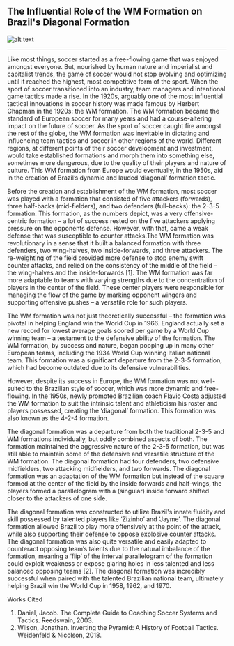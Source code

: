 ## The Influential Role of the WM Formation on Brazil's Diagonal Formation

![alt text](https://github.com/mattyshen/mattyshen.github.io/blob/main/diagonal.png?raw=true)

---

Like most things, soccer started as a free-flowing game that was enjoyed amongst everyone. But, nourished by human nature and imperialist and capitalist trends, the game of soccer would not stop evolving and optimizing until it reached the highest, most competitive form of the sport. When the sport of soccer transitioned into an industry, team managers and intentional game tactics made a rise. In the 1920s, arguably one of the most influential tactical innovations in soccer history was made famous by Herbert Chapman in the 1920s: the WM formation. The WM formation became the standard of European soccer for many years and had a course-altering impact on the future of soccer. As the sport of soccer caught fire amongst the rest of the globe, the WM formation was inevitable in dictating and influencing team tactics and soccer in other regions of the world. Different regions, at different points of their soccer development and investment, would take established formations and morph them into something else, sometimes more dangerous, due to the quality of their players and nature of culture. This WM formation from Europe would eventually, in the 1950s, aid in the creation of Brazil’s dynamic and lauded ‘diagonal’ formation tactic.

Before the creation and establishment of the WM formation, most soccer was played with a formation that consisted of five attackers (forwards), three half-backs (mid-fielders), and two defenders (full-backs): the 2-3-5 formation. This formation, as the numbers depict, was a very offensive-centric formation – a lot of success rested on the five attackers applying pressure on the opponents defense. However, with that, came a weak defense that was susceptible to counter attacks.The WM formation was revolutionary in a sense that it built a balanced formation with three defenders, two wing-halves, two inside-forwards, and three attackers. The re-weighting of the field provided more defense to stop enemy swift counter attacks, and relied on the consistency of the middle of the field – the wing-halves and the inside-forwards [1]. The WM formation was far more adaptable to teams with varying strengths due to the concentration of players in the center of the field. These center players were responsible for managing the flow of the game by marking opponent wingers and supporting offensive pushes – a versatile role for such players.

The WM formation was not just theoretically successful – the formation was pivotal in helping England win the World Cup in 1966. England actually set a new record for lowest average goals scored per game by a World Cup winning team – a testament to the defensive ability of the formation. The WM formation, by success and nature, began popping up in many other European teams, including the 1934 World Cup winning Italian national team. This formation was a significant departure from the 2-3-5 formation, which had become outdated due to its defensive vulnerabilities.

However, despite its success in Europe, the WM formation was not well-suited to the Brazilian style of soccer, which was more dynamic and free-flowing. In the 1950s, newly promoted Brazilian coach Flavio Costa adjusted the WM formation to suit the intrinsic talent and athleticism his roster and players possessed, creating the ‘diagonal’ formation. This formation was also known as the 4-2-4 formation.

The diagonal formation was a departure from both the traditional 2-3-5 and WM formations individually, but oddly combined aspects of both. The formation maintained the aggressive nature of the 2-3-5 formation, but was still able to maintain some of the defensive and versatile structure of the WM formation. The diagonal formation had four defenders, two defensive midfielders, two attacking midfielders, and two forwards. The diagonal formation was an adaptation of the WM formation but instead of the square formed at the center of the field by the inside forwards and half-wings, the players formed a parallelogram with a (singular) inside forward shifted closer to the attackers of one side.

The diagonal formation was constructed to utilize Brazil's innate fluidity and skill possessed by talented players like ‘Zizinho’ and ‘Jayme’. The diagonal formation allowed Brazil to play more offensively at the point of the attack, while also supporting their defense to oppose explosive counter attacks. The diagonal formation was also quite versatile and easily adapted to counteract opposing team’s talents due to the natural imbalance of the formation, meaning a ‘flip’ of the interval parallelogram of the formation could exploit weakness or expose glaring holes in less talented and less balanced opposing teams [2]. The diagonal formation was incredibly successful when paired with the talented Brazilian national team, ultimately helping Brazil win the World Cup in 1958, 1962, and 1970.


Works Cited
1. Daniel, Jacob. The Complete Guide to Coaching Soccer Systems and Tactics. Reedswain, 2003. 
2. Wilson, Jonathan. Inverting the Pyramid: A History of Football Tactics. Weidenfeld & Nicolson, 2018. 




